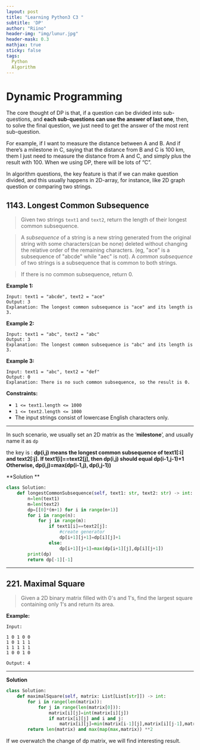 ```yaml
---
layout: post
title: "Learning Python3 C3 "
subtitle: 'DP'
author: "Riino"
header-img: "img/lunur.jpg"
header-mask: 0.3
mathjax: true
sticky: false
tags:
  Python
  Algorithm
---
```


# Dynamic Programming

The core thought of DP is that, if a question can be divided into sub-questions, and **each sub-questions can use the answer of last one**, then, to solve the final question, we just need to get the answer of the most rent sub-question.

For example, if I want to measure the distance between A and B. And if there’s a milestone in C, saying that the distance from B and C is 100 km, them I just need to measure the distance from A and C, and simply plus the result with 100. When we using DP, there will be lots of “C”.



In algorithm questions, the key feature is that if we can make question divided, and this usually happens in 2D-array, for instance, like 2D graph question or comparing two strings.

## 1143. Longest Common Subsequence

>Given two strings `text1` and `text2`, return the length of their longest common subsequence.

> A *subsequence* of a string is a new string generated from the original string with some characters(can be none) deleted without changing the relative order of the remaining characters. (eg, "ace" is a subsequence of "abcde" while "aec" is not). A *common subsequence* of two strings is a subsequence that is common to both strings.

 

> If there is no common subsequence, return 0.

**Example 1:**

```
Input: text1 = "abcde", text2 = "ace" 
Output: 3  
Explanation: The longest common subsequence is "ace" and its length is 3.
```

**Example 2:**

```
Input: text1 = "abc", text2 = "abc"
Output: 3
Explanation: The longest common subsequence is "abc" and its length is 3.
```

**Example 3:**

```
Input: text1 = "abc", text2 = "def"
Output: 0
Explanation: There is no such common subsequence, so the result is 0.
```

**Constraints:**

- `1 <= text1.length <= 1000`
- `1 <= text2.length <= 1000`
- The input strings consist of lowercase English characters only.

----

In such scenario, we usually set an 2D matrix as the ‘**milestone**’, and usually name it as `dp`

the key is : **dp(i,j) means the longest common subsequence of text1[:i] and text2[:j].
If text1[i]==text2[j], then dp(i,j) should equal dp(i-1,j-1)+1
Otherwise, dp(i,j)=max(dp(i-1,j), dp(i,j-1))**

**Solution **

```python
class Solution:
    def longestCommonSubsequence(self, text1: str, text2: str) -> int:
        n=len(text1)
        m=len(text2)
        dp=[[0]*(m+1) for i in range(n+1)]
        for i in range(n):
            for j in range(m):
                if text1[i]==text2[j]:
                    #create generator
                    dp[i+1][j+1]=dp[i][j]+1
                else:
                    dp[i+1][j+1]=max(dp[i+1][j],dp[i][j+1])
        print(dp)
        return dp[-1][-1]
```

---

## 221. Maximal Square

> Given a 2D binary matrix filled with 0's and 1's, find the largest square containing only 1's and return its area.



**Example:**

```
Input: 

1 0 1 0 0
1 0 1 1 1
1 1 1 1 1
1 0 0 1 0

Output: 4
```

---

**Solution**

```python
class Solution:
    def maximalSquare(self, matrix: List[List[str]]) -> int:
        for i in range(len(matrix)):
            for j in range(len(matrix[0])):
                matrix[i][j]=int(matrix[i][j])
                if matrix[i][j] and i and j:
                    matrix[i][j]=min(matrix[i-1][j],matrix[i][j-1],matrix[i-1][j-1])+1
        return len(matrix) and max(map(max,matrix)) **2
```

If we overwatch the change of dp matrix, we will find interesting result.